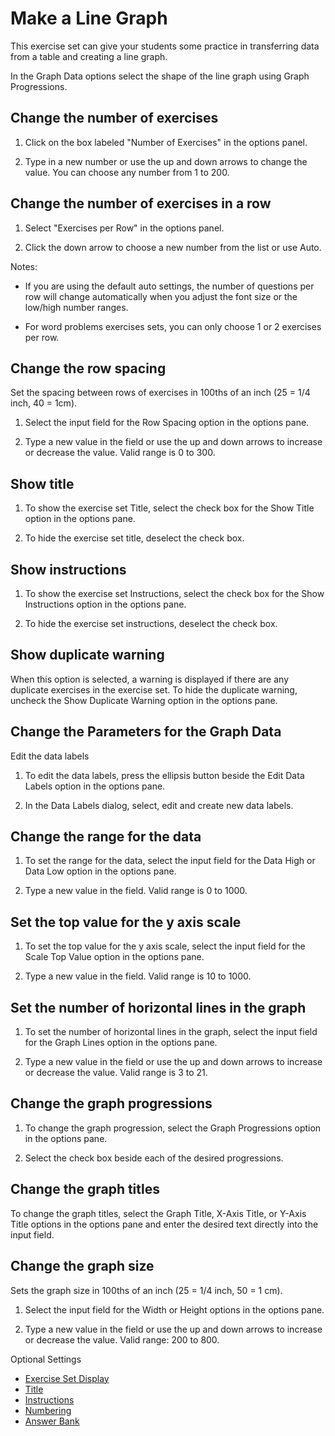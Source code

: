 # Make a Line Graph

This exercise set can give your students some practice in transferring data from a table and creating a line graph.

In the Graph Data options select the shape of the line graph using Graph Progressions.

## Change the number of exercises

1. Click on the box labeled "Number of Exercises" in the options panel.

2. Type in a new number or use the up and down arrows to change the value. You can choose any number from 1 to 200.

## Change the number of exercises in a row

1. Select "Exercises per Row" in the options panel.

2. Click the down arrow to choose a new number from the list or use Auto.

Notes:

- If you are using the default auto settings, the number of questions per row will change automatically when you adjust the font size or the low/high number ranges.

- For word problems exercises sets, you can only choose 1 or 2 exercises per row.

## Change the row spacing

Set the spacing between rows of exercises in 100ths of an inch (25 = 1/4 inch, 40 = 1cm).

1. Select the input field for the Row Spacing option in the options pane.

2. Type a new value in the field or use the up and down arrows to increase or decrease the value. Valid range is 0 to 300.

## Show title

1. To show the exercise set Title, select the check box for the Show Title option in the options pane.

2. To hide the exercise set title, deselect the check box.

## Show instructions

1. To show the exercise set Instructions, select the check box for the Show Instructions option in the options pane.

2. To hide the exercise set instructions, deselect the check box.

## Show duplicate warning

When this option is selected, a warning is displayed if there are any duplicate exercises in the exercise set. To hide the duplicate warning, uncheck the Show Duplicate Warning option in the options pane.

## Change the Parameters for the Graph Data

Edit the data labels

1. To edit the data labels, press the ellipsis button beside the Edit Data Labels option in the options pane.

2. In the Data Labels dialog, select, edit and create new data labels.

## Change the range for the data

1. To set the range for the data, select the input field for the Data High or Data Low option in the options pane.

2. Type a new value in the field. Valid range is 0 to 1000.

## Set the top value for the y axis scale

1. To set the top value for the y axis scale, select the input field for the Scale Top Value option in the options pane.

2. Type a new value in the field. Valid range is 10 to 1000.

## Set the number of horizontal lines in the graph

1. To set the number of horizontal lines in the graph, select the input field for the Graph Lines option in the options pane.

2. Type a new value in the field or use the up and down arrows to increase or decrease the value. Valid range is 3 to 21.

## Change the graph progressions

1. To change the graph progression, select the Graph Progressions option in the options pane.

2. Select the check box beside each of the desired progressions.

## Change the graph titles

To change the graph titles, select the Graph Title, X-Axis Title, or Y-Axis Title options in the options pane and enter the desired text directly into the input field.

## Change the graph size

Sets the graph size in 100ths of an inch (25 = 1/4 inch, 50 = 1 cm).

1. Select the input field for the Width or Height options in the options pane.

2. Type a new value in the field or use the up and down arrows to increase or decrease the value. Valid range: 200 to 800.

Optional Settings

- [Exercise Set Display](../../options/exercise-set-display-options.md)
- [Title](../../options/title-display-options.md)
- [Instructions](../../options/instructions-display-options.md)
- [Numbering](../../options/numbering-display-options.md)
- [Answer Bank](../../options/answer-bank-display-options.md)

